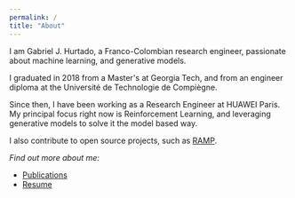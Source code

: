 ```yaml
---
permalink: /
title: "About"
---
```


I am Gabriel J. Hurtado, a Franco-Colombian research engineer, passionate about machine learning, and generative models.

I graduated in 2018 from a Master's at Georgia Tech, and from an engineer diploma at the Université de Technologie de Compiègne.

Since then, I have been working as a Research Engineer at HUAWEI Paris. My principal focus right now is Reinforcement Learning, and leveraging generative models to solve it the model based way.

I also contribute to open source projects, such as [RAMP](https://github.com/paris-saclay-cds/ramp-workflow).

*Find out more about me:*
 -  [Publications](https://gabriel-hurtado.github.io/publications/)
 - [Resume](https://gabriel-hurtado.github.io/assets/pdfs/resume.pdf)
	